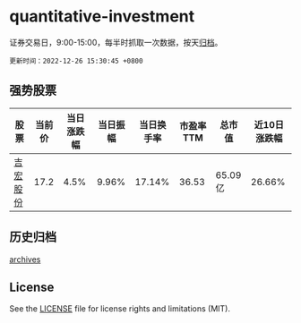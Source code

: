 # quantitative-investment

证券交易日，9:00-15:00，每半时抓取一次数据，按天[归档](archives)。

`更新时间：2022-12-26 15:30:45 +0800`

## 强势股票

|股票|当前价|当日涨跌幅|当日振幅|当日换手率|市盈率TTM|总市值|近10日涨跌幅|
|----|----|----|----|----|----|----|----|
|[吉宏股份](https://xueqiu.com/S/SZ002803)|17.2|4.5%|9.96%|17.14%|36.53|65.09亿|26.66%|

## 历史归档

[archives](archives)

## License

See the [LICENSE](LICENSE) file for license rights and limitations (MIT).